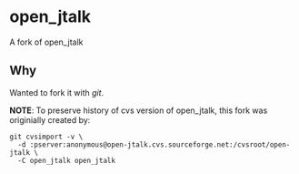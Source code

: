 # open_jtalk

A fork of open_jtalk

## Why

Wanted to fork it with *git*.

**NOTE**: To preserve history of cvs version of open_jtalk, this fork was originially created by:

```
git cvsimport -v \
  -d :pserver:anonymous@open-jtalk.cvs.sourceforge.net:/cvsroot/open-jtalk \
  -C open_jtalk open_jtalk
```
